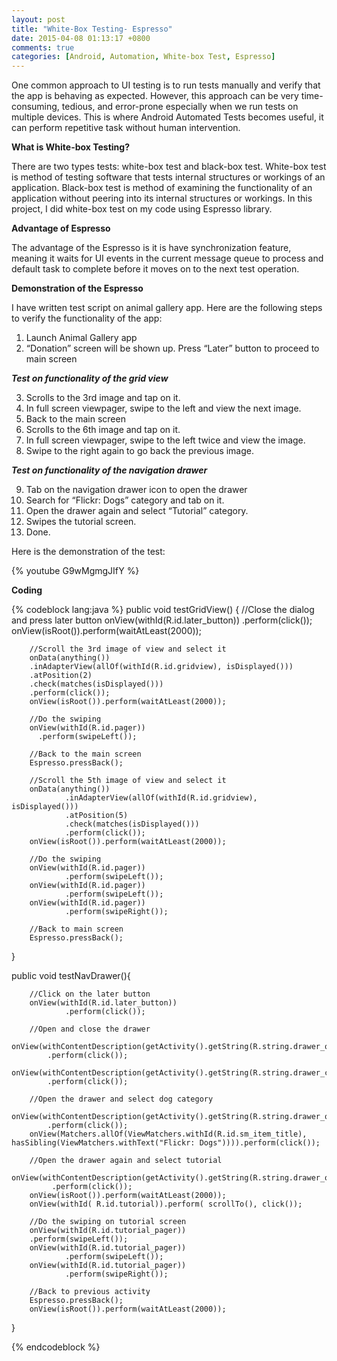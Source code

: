 ```yaml
---
layout: post
title: "White-Box Testing- Espresso"
date: 2015-04-08 01:13:17 +0800
comments: true
categories: [Android, Automation, White-box Test, Espresso]
---
```


One common approach to UI testing is to run tests manually and verify that the app is behaving as expected. However, this approach can be very time-consuming, tedious, and error-prone especially when we run tests on multiple devices. This is where Android Automated Tests becomes useful, it can perform repetitive task without human intervention. 

**What is White-box Testing?**

There are two types tests: white-box test and black-box test. White-box test is method of testing software that tests internal structures or workings of an application. Black-box test is method of examining the functionality of an application without peering into its internal structures or workings. In this project, I did white-box test on my code using Espresso library.

**Advantage of Espresso**

The advantage of the Espresso is it is have synchronization feature, meaning it waits for UI events in the current message queue to process and default task to complete before it moves on to the next test operation.

**Demonstration of the Espresso**

I have written test script on animal gallery app. Here are the following steps to verify the functionality of the app:

<ol>
<li>Launch Animal Gallery app</li>
<li>“Donation” screen will be shown up. Press “Later” button to proceed to main screen</li>
</ol>

***Test on functionality of the grid view***

<ol start="3">
  <li>Scrolls to the 3rd image and tap on it. </li>
  <li>In full screen viewpager, swipe to the left and view the next image.</li>
  <li>Back to the main screen</li>
  <li>Scrolls to the 6th image and tap on it. </li>
  <li>In full screen viewpager, swipe to the left twice and view the image.</li>
  <li>Swipe to the right again to go back the previous image.</li>
</ol>

***Test on functionality of the navigation drawer***

<ol start="9">
  <li>Tab on the navigation drawer icon to open the drawer</li>
  <li>Search for “Flickr: Dogs” category and tab on it.</li>
  <li>Open the drawer again and select “Tutorial” category.</li>
  <li>Swipes the tutorial screen.</li>
  <li>Done.</li>
</ol>


Here is the demonstration of the test:

{% youtube G9wMgmgJIfY %}


**Coding**

{% codeblock lang:java %}
 public void testGridView() {
        //Close the dialog and press later button
        onView(withId(R.id.later_button))
        .perform(click());
        onView(isRoot()).perform(waitAtLeast(2000));

        //Scroll the 3rd image of view and select it
        onData(anything())
        .inAdapterView(allOf(withId(R.id.gridview), isDisplayed()))
        .atPosition(2)
        .check(matches(isDisplayed()))
        .perform(click());
        onView(isRoot()).perform(waitAtLeast(2000));

        //Do the swiping 
        onView(withId(R.id.pager))
          .perform(swipeLeft());
            
        //Back to the main screen
        Espresso.pressBack();

        //Scroll the 5th image of view and select it
        onData(anything())
                .inAdapterView(allOf(withId(R.id.gridview), isDisplayed()))
                .atPosition(5)
                .check(matches(isDisplayed()))
                .perform(click());
        onView(isRoot()).perform(waitAtLeast(2000));
        
        //Do the swiping
        onView(withId(R.id.pager))
                .perform(swipeLeft());
        onView(withId(R.id.pager))
                .perform(swipeLeft());
        onView(withId(R.id.pager))
                .perform(swipeRight());
        
        //Back to main screen
        Espresso.pressBack();


}           


public void testNavDrawer(){

        //Click on the later button
        onView(withId(R.id.later_button))
                .perform(click());

        //Open and close the drawer
        onView(withContentDescription(getActivity().getString(R.string.drawer_open)))
			.perform(click());
        onView(withContentDescription(getActivity().getString(R.string.drawer_close)))
			.perform(click());

        //Open the drawer and select dog category
        onView(withContentDescription(getActivity().getString(R.string.drawer_open)))
			.perform(click());
        onView(Matchers.allOf(ViewMatchers.withId(R.id.sm_item_title), hasSibling(ViewMatchers.withText("Flickr: Dogs")))).perform(click());

        //Open the drawer again and select tutorial
        onView(withContentDescription(getActivity().getString(R.string.drawer_open)))
			 .perform(click());
        onView(isRoot()).perform(waitAtLeast(2000));
        onView(withId( R.id.tutorial)).perform( scrollTo(), click());

        //Do the swiping on tutorial screen
        onView(withId(R.id.tutorial_pager))
        .perform(swipeLeft());
        onView(withId(R.id.tutorial_pager))
                .perform(swipeLeft());
        onView(withId(R.id.tutorial_pager))
                .perform(swipeRight());

        //Back to previous activity
        Espresso.pressBack();
        onView(isRoot()).perform(waitAtLeast(2000));

}

{% endcodeblock %}







